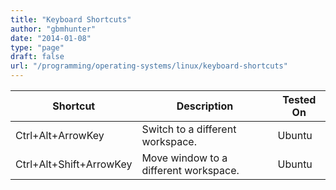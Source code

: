 ```yaml
---
title: "Keyboard Shortcuts"
author: "gbmhunter"
date: "2014-01-08"
type: "page"
draft: false
url: "/programming/operating-systems/linux/keyboard-shortcuts"
---
```


<table>
	<thead>
		<tr>
			<th>Shortcut</th>
			<th>Description</th>
			<th>Tested On</th>
		</tr>
	</thead>
	<tbody>
		<tr>
			<td>Ctrl+Alt+ArrowKey</td>		
			<td>Switch to a different workspace.</td>
			<td>Ubuntu</td>
		</tr>
		<tr>
			<td>Ctrl+Alt+Shift+ArrowKey</td>
			<td>Move window to a different workspace.</td>
			<td>Ubuntu</td>
		</tr>
	</tbody>
</table>
